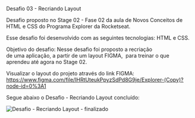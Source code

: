 Desafio 03 - Recriando Layout

Desafio proposto no Stage 02 - Fase 02 da aula de Novos Conceitos de HTML e CSS do Programa Explorer da Rocketseat.

Esse desafio foi desenvolvido com as seguintes tecnologias: HTML e CSS.

Objetivo do desafio: Nesse desafio foi proposto a recriação de uma aplicação, a partir de um layout FIGMA, 
para treinar o que aprendeu até agora no Stage 02.

Visualizar o layout do projeto através do link FIGMA:
https://www.figma.com/file/IHRtUteukPpyzSdPd8G9je/Explorer-(Copy)?node-id=0%3A1

Segue abaixo o Desafio - Recriando Layout concluído:

![Desafio - Recriando Layout - finalizado](https://user-images.githubusercontent.com/107876889/181835147-79f3286f-bae4-47ec-96a5-f69096334a56.jpg)
